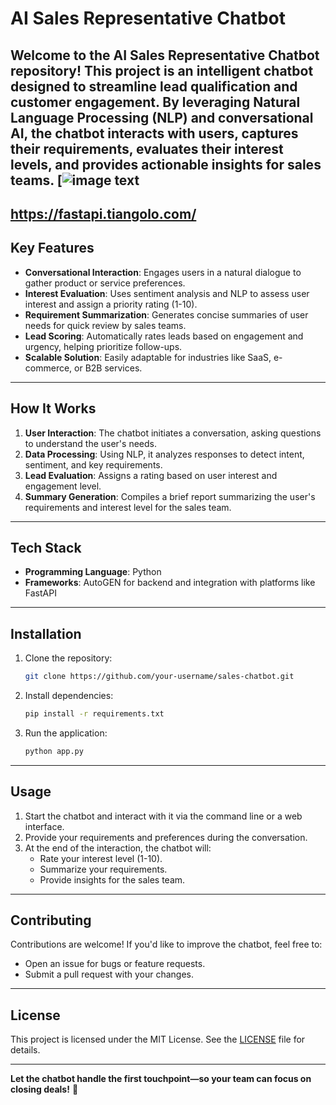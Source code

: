 # AI Sales Representative Chatbot 

Welcome to the **AI Sales Representative Chatbot** repository! This project is an intelligent chatbot designed to streamline lead qualification and customer engagement. By leveraging Natural Language Processing (NLP) and conversational AI, the chatbot interacts with users, captures their requirements, evaluates their interest levels, and provides actionable insights for sales teams.
[![image text](https://fastapi.tiangolo.com/)
---
https://fastapi.tiangolo.com/
---
## **Key Features**  
- **Conversational Interaction**: Engages users in a natural dialogue to gather product or service preferences.  
- **Interest Evaluation**: Uses sentiment analysis and NLP to assess user interest and assign a priority rating (1-10).  
- **Requirement Summarization**: Generates concise summaries of user needs for quick review by sales teams.  
- **Lead Scoring**: Automatically rates leads based on engagement and urgency, helping prioritize follow-ups.  
- **Scalable Solution**: Easily adaptable for industries like SaaS, e-commerce, or B2B services.  

---

## **How It Works**  
1. **User Interaction**: The chatbot initiates a conversation, asking questions to understand the user's needs.  
2. **Data Processing**: Using NLP, it analyzes responses to detect intent, sentiment, and key requirements.  
3. **Lead Evaluation**: Assigns a rating based on user interest and engagement level.  
4. **Summary Generation**: Compiles a brief report summarizing the user's requirements and interest level for the sales team.  

---

## **Tech Stack**  
- **Programming Language**: Python   
- **Frameworks**: AutoGEN for backend and integration with platforms like FastAPI  


---

## **Installation**  
1. Clone the repository:  
   ```bash  
   git clone https://github.com/your-username/sales-chatbot.git  
   ```  
2. Install dependencies:  
   ```bash  
   pip install -r requirements.txt  
   ```  
3. Run the application:  
   ```bash  
   python app.py  
   ```  

---

## **Usage**  
1. Start the chatbot and interact with it via the command line or a web interface.  
2. Provide your requirements and preferences during the conversation.  
3. At the end of the interaction, the chatbot will:  
   - Rate your interest level (1-10).  
   - Summarize your requirements.  
   - Provide insights for the sales team.  

---

## **Contributing**  
Contributions are welcome! If you'd like to improve the chatbot, feel free to:  
- Open an issue for bugs or feature requests.  
- Submit a pull request with your changes.  

---

## **License**  
This project is licensed under the MIT License. See the [LICENSE](LICENSE) file for details.  

---

**Let the chatbot handle the first touchpoint—so your team can focus on closing deals!** 🚀
